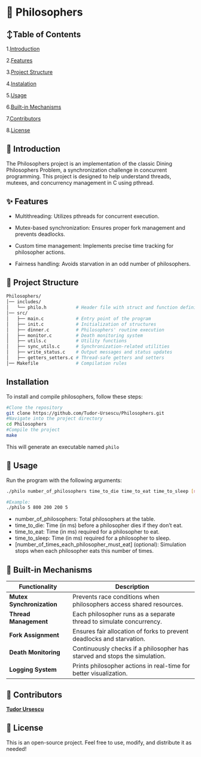 # 🧠 Philosophers

## ↕️Table of Contents
1.[Introduction](#-introduction)

2.[Features](#-features)

3.[Project Structure](#-project-structure)

4.[Instalation](#-installation)

5.[Usage](#-usage)

6.[Built-in Mechanisms](#-built-in-mechanisms)

7.[Contributors](#-contributors)

8.[License](#-license)

## 📖 Introduction
The Philosophers project is an implementation of the classic Dining Philosophers Problem, a synchronization challenge in concurrent programming. This project is designed to help understand threads, mutexes, and concurrency management in C using pthread.

## ✨ Features
- Multithreading: Utilizes pthreads for concurrent execution.

- Mutex-based synchronization: Ensures proper fork management and prevents deadlocks.

- Custom time management: Implements precise time tracking for philosopher actions.

- Fairness handling: Avoids starvation in an odd number of philosophers.

## 📂 Project Structure
```sh
Philosophers/
│── includes/
│   └── philo.h           # Header file with struct and function definitions
│── src/
│   ├── main.c            # Entry point of the program
│   ├── init.c            # Initialization of structures
│   ├── dinner.c          # Philosophers' routine execution
│   ├── monitor.c         # Death monitoring system
│   ├── utils.c           # Utility functions
│   ├── sync_utils.c      # Synchronization-related utilities
│   ├── write_status.c    # Output messages and status updates
│   ├── getters_setters.c # Thread-safe getters and setters
│── Makefile              # Compilation rules
```

## Installation
To install and compile philosophers, follow these steps:
```sh
#Clone the repository
git clone https://github.com/Tudor-Ursescu/Philosophers.git
#Navigate into the project directory
cd Philosophers
#Compile the project
make
```
This will generate an executable named `philo`

## 🚀 Usage
Run the program with the following arguments: 
```sh
./philo number_of_philosophers time_to_die time_to_eat time_to_sleep [number_of_times_each_philosopher_must_eat]

#Example:
./philo 5 800 200 200 5
```
- number_of_philosophers: Total philosophers at the table.
- time_to_die: Time (in ms) before a philosopher dies if they don’t eat.
- time_to_eat: Time (in ms) required for a philosopher to eat.
- time_to_sleep: Time (in ms) required for a philosopher to sleep.
- [number_of_times_each_philosopher_must_eat] (optional): Simulation stops when each philosopher eats this number of times.

## 🔧 Built-in Mechanisms
| Functionality              | Description                                                                 |
|----------------------------|-----------------------------------------------------------------------------|
| **Mutex Synchronization**  | Prevents race conditions when philosophers access shared resources.        |
| **Thread Management**      | Each philosopher runs as a separate thread to simulate concurrency.         |
| **Fork Assignment**        | Ensures fair allocation of forks to prevent deadlocks and starvation.       |
| **Death Monitoring**       | Continuously checks if a philosopher has starved and stops the simulation. |
| **Logging System**         | Prints philosopher actions in real-time for better visualization.           |

## 👥 Contributors
[**Tudor Ursescu**](https://github.com/Tudor-Ursescu)

## 📜 License
This is an open-source project. Feel free to use, modify, and distribute it as needed!